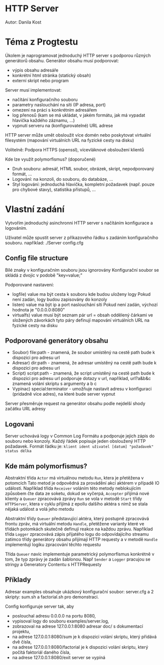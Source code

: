 # HTTP Server

Autor: Danila Kost

# Téma z Progtestu

Úkolem je naprogramovat jednoduchý HTTP server s podporou různých generátorů obsahu. Generátor obsahu musí podporovat:

- výpis obsahu adresáře
- konkrétní html stránka (statický obsah)
- externí skript nebo program

Server musí implementovat:

- načítání konfiguračního souboru
- parametry naslouchání na síti (IP adresa, port)
- omezení na práci s konkrétním adresářem
- log přenosů (kam se má ukládat, v jakém formátu, jak má vypadat hlavička každého záznamu, ...)
- vypnutí serveru na (konfigurovatelné) URL adrese

HTTP server může umět obsloužit více domén nebo poskytovat virtuální filesystém (mapování virtuálních URL na fyzické cesty na disku)

Volitelně: Podpora HTTPS (openssl), vícevláknové obsloužení klientů

Kde lze využít polymorfismus? (doporučené)

- Druh souboru: adresář, HTML soubor, obrázek, skript, nepodporovaný formát, ...
- Logování: na konzoli, do souboru, do databáze, ...
- Styl logování: jednoduchá hlavička, kompletní požadavek (např. pouze pro chybové stavy), statistika přístupů, ...

# Vlastní zadání

Vytvořím jednoduchý asinchronni HTTP server s načítáním konfigurace a logováním.

Uživatel může spustit server z příkazového řádku s zadáním konfiguračního souboru.
například: ./Server config.cfg

## Config file structure

Bílé znaky v konfiguračním souboru jsou ignorovány
Konfigurační soubor se skládá z dvojic v podobě
"key=value;"

Podporované nastavení:
- logfile) value ma být cesta k souboru kde budou uloženy logy
Pokud není zadán, logy budou zapisovány do konzoly
- listen) value  ma být ip a port naslouchání síti
Pokud není zadán, výchozí hodnota je "0.0.0.0:8080"
- virtualfs) value musí být seznam pár url = obsah oddělený čárkami ve složených závorkách
tyto páry definují mapování virtuálních URL na fyzické cesty na disku

## Podporované generátory obsahu
- Soubor) file:path - znamená, že soubor umístěný na cestě path bude k dispozici pro adresu url
- Adresar) dir:path - znamená, že adresar umístěný na cestě path bude k dispozici pro adresu url
- Script) script:path - znamená, že script umístěný na cestě path bude k dispozici pro adresu url
podporuje dotazy v url, například, url?a&b&c znamená volání skriptu s argumenty a b c
- Vypinac) special:terminator - umožňuje nastavit adresu v konfiguraci (pridadně více adres), na které bude server vypnut

Server přesměruje request na generátor obsahu podle nejdelší shody začátku URL adresy

## Logovani
Server uchovává logy v Common Log Formátu a podporuje jejich zápis do souboru nebo konzoly.
Každý řádek popisuje jeden obsloužený HTTP požadavek. Formát řádku je:
```klient ident uživatel [datum] "požadavek" status délka```

## Kde mám polymorfismus?
Abstraktní třída `Actor` má virtuálnou metodu `Run`, ktera je přetěžena v potomcích
Tato metod je odpovědná za provádění akcí aktérem v případě IO události. Například třída `Receiver` voláním této metody neblokujícím způsobem čte data ze soketu, dokud se vyčerpá, `Accepter` přijímá nové klienty a `Queuer` zpracovává zprávy
`Run` se vola v metodě `Start` třídy `HTTPServer`, ktera v cyklu přijímá z epollu dalšího aktéra s nimž se stala nějaká událost a volá jeho metodu

Abstraktní třídy `Queuer` představující aktéra, který postupně zpracovává frontu zpráv, má virtuální metodu `Handle`, přetěžene varianty které ve třídách potomkách skutečně definují reakce na každou zprávu.
Například třída `Logger` zpracovává zápis přijatého logu do odpovídajícího streamu zatímco třídy generátory obsahu přijímají HTTP requesty a v metodě `Handle` implementují logiku zpracování těchto requestu

Třída `Queuer` navíc implementuje parametrický polymorfismus konkrétně v tom, že typ zprávy je zadán šablonou.
Např `Sender` a `Logger` pracujou se stringy a Generatory Contentu s HTTPRequesty

## Příklady
Adresar examples obsahuje ukázkový konfigurační soubor: server.cfg a 2 skripty: sum.sh a factorial.sh pro demonstraci.

Сonfig konfiguruje server tak, aby 
- poslouchal adresu 0.0.0.0 na portu 8080, 
- vypisoval logy do souboru examples/server.log,
- zobrazoval na adrese 127.0.0.1:8080 adresar doc/ s dokumentací projektu,
- na adrese 127.0.0.1:8080/sum je k dispozici volání skriptu, který přidává dvě čísla,
- na adrese 127.0.0.1:8080/factorial je k dispozici volání skriptu, který počítá faktoriál daného čísla,
- na adrese 127.0.0.1:8080/exit server se vypíná
